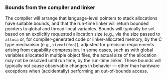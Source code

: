 ### Bounds from the compiler and linker

The compiler will arrange that language-level pointers to stack allocations have suitable
bounds, and that the run-time linker will return bounded pointers to global
and thread-local variables.
Bounds will typically be set based on an explicitly requested allocation size
(e.g., via the size passed to `alloca` or, for compiler-generated
code or linker-allocated memory, by the C type mechanism (e.g.,
`sizeof(foo)`), adjusted for precision requirements arising from
capability compression.
In some cases, such as with global variables allocated in multiple object
files, the actual size of the allocation may not be resolved until run time,
by the run-time linker.
These bounds will typically not cause observable changes in behavior &mdash; other than hardware exceptions when (accidentally) performing an out-of-bounds access.
